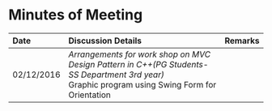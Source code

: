 # Minutes of Meeting


| Date   |Discussion Details|Remarks| 
|:----- |:--------------|:----------------|
| 02/12/2016 |*Arrangements  for  work shop on MVC Design Pattern in C++(PG Students- SS Department 3rd year) <br/>* Graphic program using Swing Form for Orientation<br/>|| 